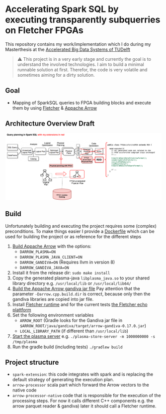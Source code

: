 # Accelerating Spark SQL by executing transparently subquerries on Fletcher FPGAs

This repository contains my work/implementation which I do during my Masterthesis at the [Accelerated Big Data Systems of TUDelft](https://www.tudelft.nl/en/eemcs/the-faculty/departments/quantum-computer-engineering/accelerated-big-data-systems/) 


> :warning: This project is in a very early stage and currently the goal is to understand the involved technologies. I aim to build a minimal runnable solution at first. Therefor, the code is very volatile and sometimes aiming for a dirty solution.

## Goal

* Mapping of SparkSQL queries to FPGA building blocks and execute them by using [Fletcher](https://github.com/abs-tudelft/fletcher) & [Appache Arrow](https://github.com/apache/arrow)

## Architecture Overview Draft

![Architecture Draft](images/architecture-draft.png)


## Build

Unfortunately building and executing the project requires some (complex) preconditions. To make things easier I provide a
[Dockerfile](/docker) which can be used for building the project or as reference for the different steps   

1. [Build Appache Arrow](https://arrow.apache.org/docs/developers/cpp/building.html) with the options: 
    * `DARROW_PLASMA=ON`
    * `DARROW_PLASMA_JAVA_CLIENT=ON`
    * `DARROW_GANDIVA=ON` (Requires llvm in version 8)
    * `DARROW_GANDIVA_JAVA=ON`
2. Install it from the release dir: `sudo make install`
3. Copy the generated plasma-java `libplasma_java.so` to your shared library directory e.g. `/usr/local/lib` or `/usr/local/lib64/`
4. [Build the Appache Arrow gandiva jar file](https://github.com/apache/arrow/tree/master/java#building-and-running-tests-for-arrow-jni-modules-like-gandiva-and-orc-optional) Pay attention that the parameter `-Darrow.cpp.build.dir` is correct, because only then the gandiva libraries are copied into jar file.
5. Install [Fletcher runtime](https://github.com/abs-tudelft/fletcher/tree/develop/runtime/cpp) and for the current tests [the Fletcher echo plattform](https://github.com/abs-tudelft/fletcher/tree/develop/platforms/echo/runtime)
6. Set the following environment variables
    * `ARROW_ROOT` (Gradle looks for the Gandiva jar file in `$ARROW_ROOT/java/gandiva/target/arrow-gandiva-0.17.0.jar`)
    * `LOCAL_LIBRARY_PATH` (if different than `/usr/local/lib`)
6. [Start the plasma server](https://github.com/apache/arrow/blob/master/cpp/apidoc/tutorials/plasma.md) e.g. `./plasma-store-server -m 1000000000 -s /tmp/plasma`
5. Run the gradle build (including tests) `./gradlew build`

## Project structure

* `spark-extension`: this code integrates with spark and is replacing the default strategy of generating the execution plan.
* `arrow-processor` scala part which forward the Arrow vectors to the native code
* `arrow-processor-native` code that is responsible for the execution of the processing steps. For now it calls different C++ components e.g. the arrow parquet reader & gandiva) later it should call a Fletcher runtime. 
